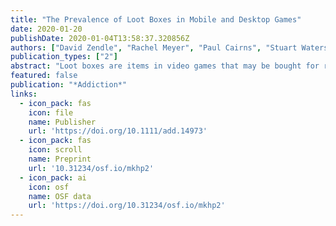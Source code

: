 ```yaml
---
title: "The Prevalence of Loot Boxes in Mobile and Desktop Games"
date: 2020-01-20
publishDate: 2020-01-04T13:58:37.320856Z
authors: ["David Zendle", "Rachel Meyer", "Paul Cairns", "Stuart Waters", "**Nick Ballou**"]
publication_types: ["2"]
abstract: "Loot boxes are items in video games that may be bought for real-world money but provide randomised rewards. When buying loot boxes, players stake real-world money on the chance outcome of a future event. Formal similarities between loot boxes and gambling have led to concerns that they may provide a ‘gateway’ to gambling. In particular, there are concerns that they may provide a gateway to gambling amongst children."
featured: false
publication: "*Addiction*"
links:
  - icon_pack: fas
    icon: file
    name: Publisher
    url: 'https://doi.org/10.1111/add.14973'
  - icon_pack: fas
    icon: scroll
    name: Preprint
    url: '10.31234/osf.io/mkhp2'
  - icon_pack: ai
    icon: osf
    name: OSF data
    url: 'https://doi.org/10.31234/osf.io/mkhp2'
---
```


